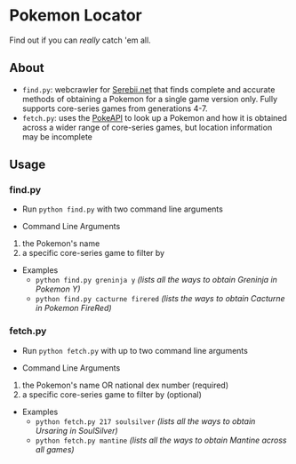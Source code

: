 # Pokemon Locator
Find out if you can _really_ catch 'em all.

## About
* ```find.py```: webcrawler for [Serebii.net](https://serebii.net/) that finds complete and accurate methods of obtaining a Pokemon for a single game version only. Fully supports core-series games from generations 4-7.
* ```fetch.py```: uses the [PokeAPI](https://pokeapi.co/) to look up a Pokemon and how it is obtained across a wider range of core-series games, but location information may be incomplete

## Usage

### find.py
* Run ```python find.py``` with two command line arguments

* Command Line Arguments
 1. the Pokemon's name
 2. a specific core-series game to filter by

* Examples
    * ```python find.py greninja y``` _(lists all the ways to obtain Greninja in Pokemon Y)_
    * ```python find.py cacturne firered``` _(lists the ways to obtain Cacturne in Pokemon FireRed)_

### fetch.py
* Run ```python fetch.py``` with up to two command line arguments

* Command Line Arguments
 1. the Pokemon's name OR national dex number (required)
 2. a specific core-series game to filter by (optional)

* Examples 
    * ```python fetch.py 217 soulsilver``` _(lists all the ways to obtain Ursaring in SoulSilver)_
    * ```python fetch.py mantine``` _(lists all the ways to obtain Mantine across all games)_